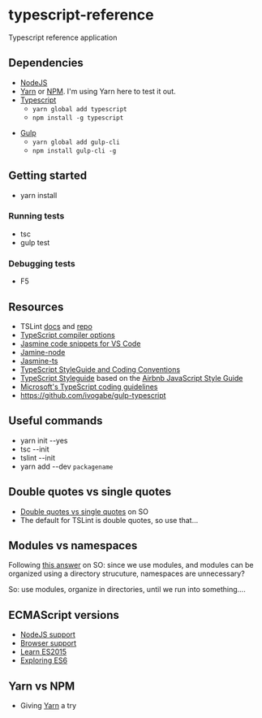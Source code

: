 # typescript-reference

Typescript reference application

## Dependencies

- [NodeJS](https://nodejs.org/en/)
- [Yarn](https://yarnpkg.com/en/docs) or [NPM](https://www.npmjs.com/). I'm using Yarn here to test it out.
- [Typescript](https://www.typescriptlang.org/index.html)
    - `yarn global add typescript`
    - `npm install -g typescript`
<!-- - [Jasmine](https://jasmine.github.io/setup/nodejs.html)
    - `yarn global add jasmine`
    - `npm install -g jasmine` -->
- [Gulp](https://gulpjs.com/)
    - `yarn global add gulp-cli`
    - `npm install gulp-cli -g`

## Getting started

- yarn install

### Running tests

- tsc
- gulp test

### Debugging tests

- F5

## Resources

- TSLint [docs](https://palantir.github.io/tslint/) and [repo](https://github.com/palantir/tslint)
- [TypeScript compiler options](https://www.typescriptlang.org/docs/handbook/compiler-options.html)
- [Jasmine code snippets for VS Code](https://marketplace.visualstudio.com/items?itemName=xabikos.JasmineSnippets)
- [Jamine-node](https://github.com/mhevery/jasmine-node)
- [Jasmine-ts](https://github.com/svi3c/jasmine-ts)
- [TypeScript StyleGuide and Coding Conventions](https://github.com/basarat/typescript-book/blob/master/docs/styleguide/styleguide.md)
- [TypeScript Styleguide](https://github.com/excelmicro/typescript) based on the [Airbnb JavaScript Style Guide](https://github.com/airbnb/javascript)
- [Microsoft's TypeScript coding guidelines](https://github.com/Microsoft/TypeScript/wiki/Coding-guidelines)
- https://github.com/ivogabe/gulp-typescript

## Useful commands

- yarn init --yes
- tsc --init
- tslint --init
- yarn add --dev `packagename`

## Double quotes vs single quotes

- [Double quotes vs single quotes](https://stackoverflow.com/questions/242813/when-to-use-double-or-single-quotes-in-javascript) on SO
- The default for TSLint is double quotes, so use that...

## Modules vs namespaces

Following [this answer](https://stackoverflow.com/questions/30357634/how-do-i-use-namespaces-with-typescript-external-modules) on SO: since we use modules, and modules can be organized using a directory strucuture, namespaces are unnecessary?

So: use modules, organize in directories, until we run into something....

## ECMAScript versions

- [NodeJS support](http://node.green/)
- [Browser support](https://kangax.github.io/compat-table/es6/)
- [Learn ES2015](https://babeljs.io/learn-es2015/)
- [Exploring ES6](http://exploringjs.com/es6/index.html)

## Yarn vs NPM

- Giving [Yarn](https://yarnpkg.com/en/docs) a try
